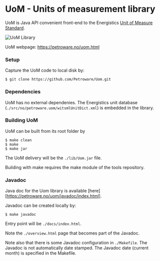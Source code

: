 # UoM - Units of measurement library #

UoM is Java API convenient front-end to the Energistics
[Unit of Measure Standard](http://www.energistics.org/asset-data-management/unit-of-measure-standard).

![UoM Library](https://petroware.no/images/UomBox.250.png)

UoM webpage: https://petroware.no/uom.html


### Setup ###

Capture the UoM code to local disk by:

```
$ git clone https://github.com/Petroware/Uom.git
```


### Dependencies ###

UoM has no external dependenies. The Energistics unit database
(`./src/no/petroware.uom/witsmlUnitDict.xml`) is embedded in the library.


### Building UoM ###

UoM can be built from its root folder by

```
$ make clean
$ make
$ make jar
```

The UoM delivery will be the `./lib/Uom.jar` file.

Building with make requires the make module of the tools repository.


### Javadoc ###

Java doc for the Uom library is available [here][https://petroware.no/uom/javadoc/index.html].

Javadoc can be created locally by:

```
$ make javadoc
```

Entry point will be `./docs/index.html`.

Note the `./overview.html` page that becomes part of the Javadoc.

Note also that there is some Javadoc configuration in `./Makefile`. The Javadoc is not
automatically date stamped. The Javadoc date (current month) is specified in the Makefile.

